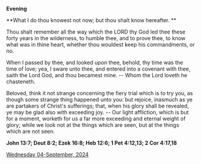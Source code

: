 **Evening**

**What I do thou knowest not now; but thou shalt know hereafter. **
 
Thou shalt remember all the way which the LORD thy God led thee these forty years in the wilderness, to humble thee, and to prove thee, to know what was in thine heart, whether thou wouldest keep his commandments, or no.
 
When I passed by thee, and looked upon thee, behold, thy time was the time of love; yea, I sware unto thee, and entered into a covenant with thee, saith the Lord God, and thou becamest mine. -- Whom the Lord loveth he chasteneth.
 
Beloved, think it not strange concerning the fiery trial which is to try you, as though some strange thing happened unto you: but rejoice, inasmuch as ye are partakers of Christ's sufferings; that, when his glory shall be revealed, ye may be glad also with exceeding joy. -- Our light affliction, which is but for a moment, worketh for us a far more exceeding and eternal weight of glory; while we look not at the things which are seen, but at the things which are not seen.  

**John 13:7; Deut 8:2; Ezek 16:8; Heb 12:6; 1 Pet 4:12,13; 2 Cor 4:17,18**

[Wednesday 04-September, 2024](https://t.me/daily_light)
